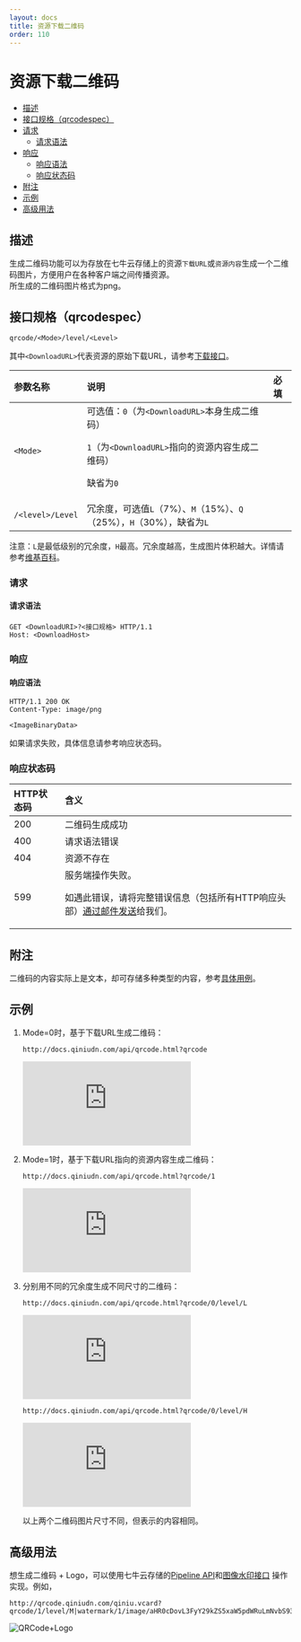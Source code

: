 ```yaml
---
layout: docs
title: 资源下载二维码
order: 110
---
```


<a id="qrcode"></a>
# 资源下载二维码

- [描述](#description)
- [接口规格（qrcodespec）](#specification)
- [请求 ](#request)
  - [请求语法](#request-syntax)
- [响应](#response)
  - [响应语法](#response-syntax)
  - [响应状态码](#response-code)
- [附注](#remarks)
- [示例](#samples)
- [高级用法](#advance-usage)

<a id="description"></a>
## 描述

生成二维码功能可以为存放在七牛云存储上的资源`下载URL`或`资源内容`生成一个二维码图片，方便用户在各种客户端之间传播资源。  
所生成的二维码图片格式为png。  

<a id="specification"></a>
## 接口规格（qrcodespec）

```
qrcode/<Mode>/level/<Level>
```

其中`<DownloadURL>`代表资源的原始下载URL，请参考[下载接口](http://developer.qiniu.com/docs/v6/api/overview/dn/download.html)。  

参数名称      | 说明                              | 必填
:------------ | :-------------------------------- | :-------
`<Mode>`      | 可选值：`0`（为`<DownloadURL>`本身生成二维码）<p>`1`（为`<DownloadURL>`指向的资源内容生成二维码）<p>缺省为`0` | 
`/<level>/Level` | 冗余度，可选值`L`（7%）、`M`（15%）、`Q`（25%），`H`（30%），缺省为`L` |

注意：`L`是最低级别的冗余度，`H`最高。冗余度越高，生成图片体积越大。详情请参考[维基百科](http://en.wikipedia.org/wiki/QR_code#Error_correction)。  

<a id="request"></a>
### 请求

<a id="request-syntax"></a>
#### 请求语法

```
GET <DownloadURI>?<接口规格> HTTP/1.1
Host: <DownloadHost>
```

<a id="response"></a>
### 响应

<a id="response-syntax"></a>
#### 响应语法

```
HTTP/1.1 200 OK
Content-Type: image/png

<ImageBinaryData>
```

如果请求失败，具体信息请参考响应状态码。

<a id="response-code"></a>
### 响应状态码

HTTP状态码 | 含义
:--------- | :--------------------------
200        | 二维码生成成功
400	       | 请求语法错误
404        | 资源不存在
599	       | 服务端操作失败。<p>如遇此错误，请将完整错误信息（包括所有HTTP响应头部）[通过邮件发送][sendBugReportHref]给我们。

<a id="remarks"></a>
## 附注

二维码的内容实际上是文本，却可存储多种类型的内容，参考[具体用例](https://code.google.com/p/zxing/wiki/BarcodeContents)。  

<a id="samples"></a>
## 示例

1. Mode=0时，基于下载URL生成二维码：  

	```
    http://docs.qiniudn.com/api/qrcode.html?qrcode
	```

	![点击察看图片](http://docs.qiniudn.com/api/qrcode.html?qrcode)

2. Mode=1时，基于下载URL指向的资源内容生成二维码：  

	```
    http://docs.qiniudn.com/api/qrcode.html?qrcode/1
	```

	![点击察看图片](http://docs.qiniudn.com/api/qrcode.html?qrcode/1)

3. 分别用不同的冗余度生成不同尺寸的二维码：   

	```
    http://docs.qiniudn.com/api/qrcode.html?qrcode/0/level/L
	```

	![点击察看图片](http://docs.qiniudn.com/api/qrcode.html?qrcode/0/level/L)

	```
    http://docs.qiniudn.com/api/qrcode.html?qrcode/0/level/H
	```

	![点击察看图片](http://docs.qiniudn.com/api/qrcode.html?qrcode/0/level/H)

	以上两个二维码图片尺寸不同，但表示的内容相同。

<a id="advance-usage"></a>
## 高级用法

想生成二维码 + Logo，可以使用七牛云存储的[Pipeline API](/docs/v6/api/overview/fop/pipeline.html)和[图像水印接口](/docs/v6/api/reference/fop/image/watermark.html) 操作实现。例如，  

```
http://qrcode.qiniudn.com/qiniu.vcard?qrcode/1/level/M|watermark/1/image/aHR0cDovL3FyY29kZS5xaW5pdWRuLmNvbS93ZWlib2xvZ282LnBuZz9pbWFnZU1vZ3IvdGh1bWJuYWlsLzMyeDMy/gravity/Center/dx/0/dy/0
```

![QRCode+Logo](http://qrcode.qiniudn.com/qiniu.vcard?qrcode/1/level/M|watermark/1/image/aHR0cDovL3FyY29kZS5xaW5pdWRuLmNvbS93ZWlib2xvZ282LnBuZz9pbWFnZU1vZ3IvdGh1bWJuYWlsLzMyeDMy/gravity/Center/dx/0/dy/0)

[sendBugReportHref]:            mailto:support@qiniu.com?subject=599错误日志    "发送错误报告"
